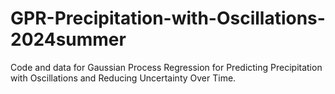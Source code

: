 # GPR-Precipitation-with-Oscillations-2024summer
Code and data for Gaussian Process Regression for Predicting Precipitation with Oscillations and Reducing Uncertainty Over Time.

